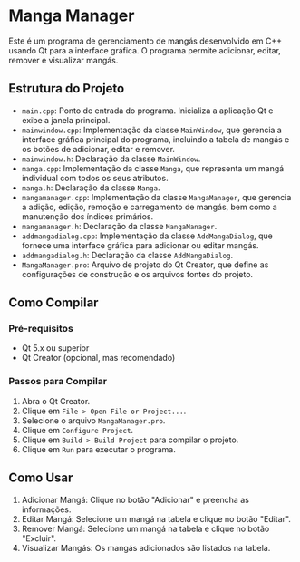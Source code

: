 # Manga Manager

Este é um programa de gerenciamento de mangás desenvolvido em C++ usando Qt para a interface gráfica. O programa permite adicionar, editar, remover e visualizar mangás.

## Estrutura do Projeto

- `main.cpp`: Ponto de entrada do programa. Inicializa a aplicação Qt e exibe a janela principal.
- `mainwindow.cpp`: Implementação da classe `MainWindow`, que gerencia a interface gráfica principal do programa, incluindo a tabela de mangás e os botões de adicionar, editar e remover.
- `mainwindow.h`: Declaração da classe `MainWindow`.
- `manga.cpp`: Implementação da classe `Manga`, que representa um mangá individual com todos os seus atributos.
- `manga.h`: Declaração da classe `Manga`.
- `mangamanager.cpp`: Implementação da classe `MangaManager`, que gerencia a adição, edição, remoção e carregamento de mangás, bem como a manutenção dos índices primários.
- `mangamanager.h`: Declaração da classe `MangaManager`.
- `addmangadialog.cpp`: Implementação da classe `AddMangaDialog`, que fornece uma interface gráfica para adicionar ou editar mangás.
- `addmangadialog.h`: Declaração da classe `AddMangaDialog`.
- `MangaManager.pro`: Arquivo de projeto do Qt Creator, que define as configurações de construção e os arquivos fontes do projeto.

## Como Compilar

### Pré-requisitos

- Qt 5.x ou superior
- Qt Creator (opcional, mas recomendado)

### Passos para Compilar

1. Abra o Qt Creator.
2. Clique em `File > Open File or Project...`.
3. Selecione o arquivo `MangaManager.pro`.
4. Clique em `Configure Project`.
5. Clique em `Build > Build Project` para compilar o projeto.
6. Clique em `Run` para executar o programa.

## Como Usar

1. Adicionar Mangá: Clique no botão "Adicionar" e preencha as informações.
2. Editar Mangá: Selecione um mangá na tabela e clique no botão "Editar".
3. Remover Mangá: Selecione um mangá na tabela e clique no botão "Excluir".
4. Visualizar Mangás: Os mangás adicionados são listados na tabela.

